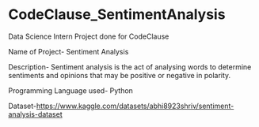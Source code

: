 # CodeClause_SentimentAnalysis
Data Science Intern Project done for CodeClause

Name of Project- Sentiment Analysis

Description- Sentiment analysis is the act of analysing words to determine
sentiments and opinions that may be positive or negative in polarity.

Programming Language used- Python

Dataset-https://www.kaggle.com/datasets/abhi8923shriv/sentiment-analysis-dataset
